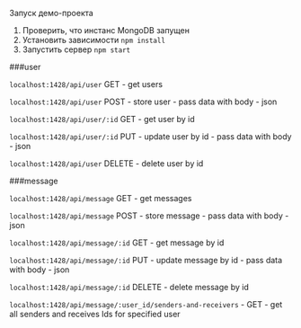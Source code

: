 Запуск демо-проекта

1. Проверить, что инстанс MongoDB запущен
1. Установить зависимости
```npm install```
2. Запустить сервер
```npm start```


###user

```localhost:1428/api/user``` GET - get users

```localhost:1428/api/user``` POST - store user - pass data with body - json

```localhost:1428/api/user/:id``` GET - get user by id

```localhost:1428/api/user/:id``` PUT - update user by id - pass data with body - json

```localhost:1428/api/user``` DELETE - delete user by id


###message

```localhost:1428/api/message``` GET - get messages

```localhost:1428/api/message``` POST - store message - pass data with body - json

```localhost:1428/api/message/:id``` GET - get message by id

```localhost:1428/api/message/:id``` PUT - update message by id - pass data with body - json

```localhost:1428/api/message/:id``` DELETE - delete message by id

```localhost:1428/api/message/:user_id/senders-and-receivers``` - GET - get all senders and receives Ids for specified user